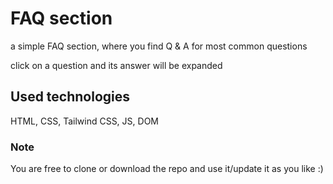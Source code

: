 # FAQ section

a simple FAQ section, where you find Q & A for most common questions

click on a question and its answer will be expanded

## Used technologies

HTML, CSS, Tailwind CSS, JS, DOM

### Note

You are free to clone or download the repo and use it/update it as you like :)
